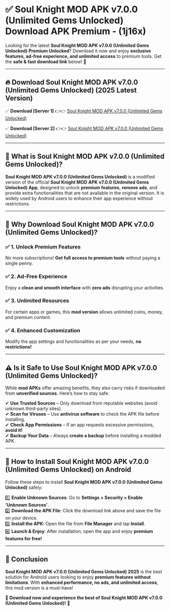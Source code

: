 
# ✅ Soul Knight MOD APK v7.0.0 (Unlimited Gems Unlocked) Download APK Premium -  (1j16x) 

Looking for the latest **Soul Knight MOD APK v7.0.0 (Unlimited Gems Unlocked) Premium Unlocked**? Download it now and enjoy **exclusive features, ad-free experience, and unlimited access** to premium tools. Get the **safe & fast download link** below! 🚀

---

## 🔥 Download Soul Knight MOD APK v7.0.0 (Unlimited Gems Unlocked) (2025 Latest Version)

✅ **Download [Server 1]** 👉👉 [Soul Knight MOD APK v7.0.0 (Unlimited Gems Unlocked) ](https://apkcomod.com?title=Soul_Knight_MOD_APK_v7.0.0_(Unlimited_Gems_Unlocked))  

✅ **Download [Server 2]** 👉👉 [Soul Knight MOD APK v7.0.0 (Unlimited Gems Unlocked) ](https://apkcomod.com?title=Soul_Knight_MOD_APK_v7.0.0_(Unlimited_Gems_Unlocked))  


---

## 📌 What is Soul Knight MOD APK v7.0.0 (Unlimited Gems Unlocked)?

**Soul Knight MOD APK v7.0.0 (Unlimited Gems Unlocked)** is a modified version of the official **Soul Knight MOD APK v7.0.0 (Unlimited Gems Unlocked) App**, designed to unlock **premium features**, **remove ads**, and provide extra functionalities that are not available in the original version. It is widely used by Android users to enhance their app experience without restrictions.

---

## 🌟 Why Download Soul Knight MOD APK v7.0.0 (Unlimited Gems Unlocked)?

### ✅ 1. Unlock Premium Features
No more subscriptions! **Get full access to premium tools** without paying a single penny.

### ✅ 2. Ad-Free Experience
Enjoy a **clean and smooth interface** with **zero ads** disrupting your activities.

### ✅ 3. Unlimited Resources
For certain apps or games, this **mod version** allows unlimited coins, money, and premium content.

### ✅ 4. Enhanced Customization
Modify the app settings and functionalities as per your needs, **no restrictions!**

---

## ⚠️ Is it Safe to Use Soul Knight MOD APK v7.0.0 (Unlimited Gems Unlocked)?

While **mod APKs** offer amazing benefits, they also carry risks if downloaded from **unverified sources**. Here’s how to stay safe:

✔ **Use Trusted Sources** – Only download from reputable websites (avoid unknown third-party sites).  
✔ **Scan for Viruses** – Use **antivirus software** to check the APK file before installing.  
✔ **Check App Permissions** – If an app requests excessive permissions, **avoid it!**  
✔ **Backup Your Data** – Always **create a backup** before installing a modded APK.

---

## 📲 How to Install Soul Knight MOD APK v7.0.0 (Unlimited Gems Unlocked) on Android

Follow these steps to install **Soul Knight MOD APK v7.0.0 (Unlimited Gems Unlocked)** safely:

1️⃣ **Enable Unknown Sources**: Go to **Settings > Security > Enable 'Unknown Sources'**.  
2️⃣ **Download the APK File**: Click the download link above and save the file on your device.  
3️⃣ **Install the APK**: Open the file from **File Manager** and tap **Install**.  
4️⃣ **Launch & Enjoy**: After installation, open the app and enjoy **premium features for free!**

---

## 🚀 Conclusion

**Soul Knight MOD APK v7.0.0 (Unlimited Gems Unlocked) 2025** is the best solution for Android users looking to enjoy **premium features without limitations**. With **enhanced performance, no ads, and unlimited access**, this mod version is a must-have!

🔻 **Download now and experience the best of Soul Knight MOD APK v7.0.0 (Unlimited Gems Unlocked)!** 🔻

